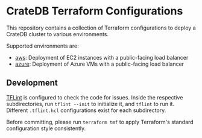 # CrateDB Terraform Configurations
This repository contains a collection of Terraform configurations to deploy a CrateDB cluster to various environments.

Supported environments are:
* [aws](aws): Deployment of EC2 instances with a public-facing load balancer
* [azure](azure): Deployment of Azure VMs with a public-facing load balancer

## Development
[TFLint](https://github.com/terraform-linters/tflint) is configured to check the code for issues.
Inside the respective subdirectories, run `tflint --init` to initialize it, and `tflint` to run it. Different `.tflint.hcl` configurations exist for each subdirectory.

Before committing, please run `terraform tmf` to apply Terraform's standard configuration style consistently.
